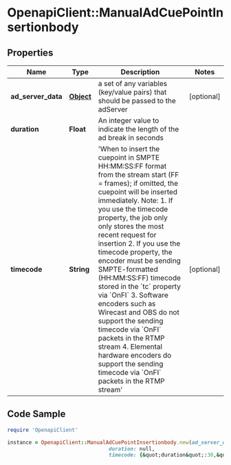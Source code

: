 # OpenapiClient::ManualAdCuePointInsertionbody

## Properties

Name | Type | Description | Notes
------------ | ------------- | ------------- | -------------
**ad_server_data** | [**Object**](.md) | a set of any variables (key/value pairs) that should be passed to the adServer | [optional] 
**duration** | **Float** | An integer value to indicate the length of the ad break in seconds | 
**timecode** | **String** | &#39;When to insert the cuepoint in SMPTE HH:MM:SS:FF format from the stream start (FF &#x3D; frames); if omitted, the cuepoint will be inserted immediately. Note:   1. If you use the timecode property, the job only only stores the most recent request for insertion   2. If you use the timecode property, the encoder must be sending SMPTE-formatted (HH:MM:SS:FF) timecode stored in the &#x60;tc&#x60; property via &#x60;OnFI&#x60;   3. Software encoders such as Wirecast and OBS do not support the sending timecode via &#x60;OnFI&#x60; packets in the RTMP stream   4. Elemental hardware encoders do support the sending timecode via &#x60;OnFI&#x60; packets in the RTMP stream&#39; | [optional] 

## Code Sample

```ruby
require 'OpenapiClient'

instance = OpenapiClient::ManualAdCuePointInsertionbody.new(ad_server_data: null,
                                 duration: null,
                                 timecode: {&quot;duration&quot;:30,&quot;ad_server_data&quot;:{&quot;subject&quot;:&quot;wildlife&quot;}})
```


